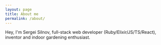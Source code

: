 ```yaml
---
layout: page
title: About me
permalink: /about/
---
```


Hey, I'm Sergei Silnov, full-stack web developer (Ruby/Elixir/JS/TS/React), inventor and indoor gardening enthusiast.